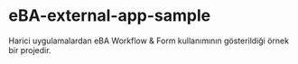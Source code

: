 # eBA-external-app-sample
Harici uygulamalardan eBA Workflow &amp; Form kullanımının gösterildiği örnek bir projedir.
